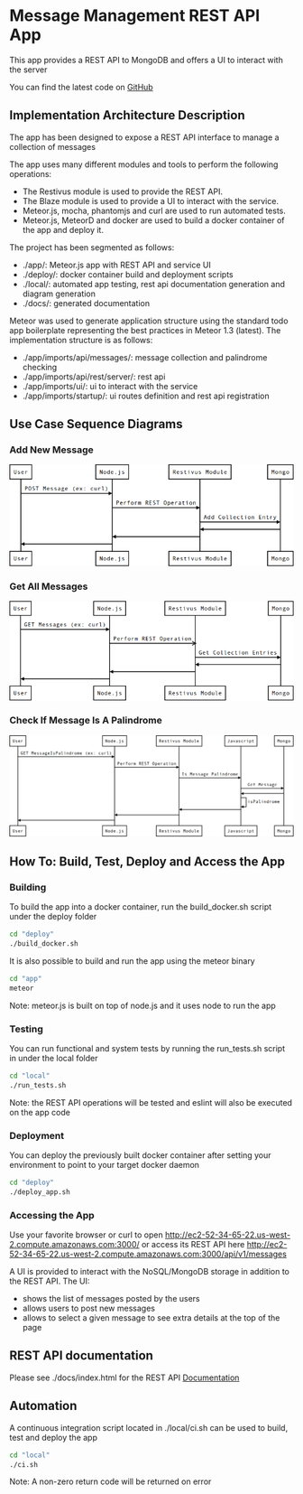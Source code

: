 # Message Management REST API App

This app provides a REST API to MongoDB and offers a UI to interact with the server

You can find the latest code on [GitHub](https://github.com/mdicaire/message_management_rest_api_app)

## Implementation Architecture Description

The app has been designed to expose a REST API interface to manage a collection of messages

The app uses many different modules and tools to perform the following operations:
- The Restivus module is used to provide the REST API.
- The Blaze module is used to provide a UI to interact with the service.
- Meteor.js, mocha, phantomjs and curl are used to run automated tests.
- Meteor.js, MeteorD and docker are used to build a docker container of the app and deploy it.

The project has been segmented as follows:
- ./app/: Meteor.js app with REST API and service UI
- ./deploy/: docker container build and deployment scripts
- ./local/: automated app testing, rest api documentation generation and diagram generation
- ./docs/: generated documentation

Meteor was used to generate application structure using the standard todo app boilerplate representing the best practices in Meteor 1.3 (latest). The implementation structure is as follows:
- ./app/imports/api/messages/: message collection and palindrome checking
- ./app/imports/api/rest/server/: rest api
- ./app/imports/ui/: ui to interact with the service
- ./app/imports/startup/: ui routes definition and rest api registration 

## Use Case Sequence Diagrams

### Add New Message
![AddNewMessage](./local/uml/add_new_message.png?raw=true)

### Get All Messages
![GetAllMessages](./local/uml/get_all_messages.png?raw=true)

### Check If Message Is A Palindrome
![IsMessagePalindrome](./local/uml/is_message_palindrome.png?raw=true)

## How To: Build, Test, Deploy and Access the App

### Building

To build the app into a docker container, run the build_docker.sh script under the deploy folder

```bash
cd "deploy"
./build_docker.sh
```

It is also possible to build and run the app using the meteor binary

```bash
cd "app"
meteor
```

Note: meteor.js is built on top of node.js and it uses node to run the app

### Testing

You can run functional and system tests by running the run_tests.sh script in under the local folder

```bash
cd "local"
./run_tests.sh
```

Note: the REST API operations will be tested and eslint will also be executed on the app code

### Deployment

You can deploy the previously built docker container after setting your environment to point to your target docker daemon

```bash
cd "deploy"
./deploy_app.sh
```

### Accessing the App

Use your favorite browser or curl to open http://ec2-52-34-65-22.us-west-2.compute.amazonaws.com:3000/ or access its REST API here http://ec2-52-34-65-22.us-west-2.compute.amazonaws.com:3000/api/v1/messages

A UI is provided to interact with the NoSQL/MongoDB storage in addition to the REST API.
The UI:
- shows the list of messages posted by the users
- allows users to post new messages
- allows to select a given message to see extra details at the top of the page

## REST API documentation

Please see ./docs/index.html for the REST API [Documentation](https://cdn.rawgit.com/mdicaire/message_management_rest_api_app/master/docs/index.html)

## Automation

A continuous integration script located in ./local/ci.sh can be used to build, test and deploy the app

```bash
cd "local"
./ci.sh
```

Note: A non-zero return code will be returned on error
